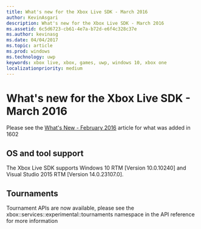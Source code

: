 ```yaml
---
title: What's new for the Xbox Live SDK - March 2016
author: KevinAsgari
description: What's new for the Xbox Live SDK - March 2016
ms.assetid: 6c5d6723-cb61-4e7a-b72d-e6f4c328c37e
ms.author: kevinasg
ms.date: 04/04/2017
ms.topic: article
ms.prod: windows
ms.technology: uwp
keywords: xbox live, xbox, games, uwp, windows 10, xbox one
localizationpriority: medium
---
```


# What's new for the Xbox Live SDK - March 2016

Please see the [What's New - February 2016](1602-whats-new.md) article for what was added in 1602

## OS and tool support
The Xbox Live SDK supports Windows 10 RTM [Version 10.0.10240] and Visual Studio 2015 RTM [Version 14.0.23107.0].

## Tournaments
Tournament APIs are now available, please see the xbox::services::experimental::tournaments namespace in the API reference for more information
